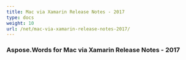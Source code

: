 ```yaml
---
title: Mac via Xamarin Release Notes - 2017
type: docs
weight: 10
url: /net/mac-via-xamarin-release-notes-2017/
---
```


### **Aspose.Words for Mac via Xamarin Release Notes - 2017**
